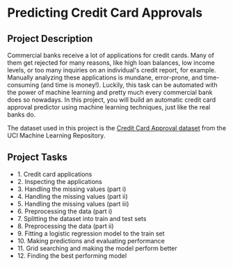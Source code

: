 # Predicting Credit Card Approvals
 
<div>

## Project Description

<div>

Commercial banks receive a lot of applications for credit cards. Many of them get rejected for many reasons, like high loan balances, low income levels, or too many inquiries on an individual's credit report, for example. Manually analyzing these applications is mundane, error-prone, and time-consuming (and time is money!). Luckily, this task can be automated with the power of machine learning and pretty much every commercial bank does so nowadays. In this project, you will build an automatic credit card approval predictor using machine learning techniques, just like the real banks do.

The dataset used in this project is the [Credit Card Approval dataset](http://archive.ics.uci.edu/ml/datasets/credit+approval) from the UCI Machine Learning Repository.

</div>

<section>

## Project Tasks

<div>

*   <span>1\. Credit card applications</span>
*   <span>2\. Inspecting the applications</span>
*   <span>3\. Handling the missing values (part i)</span>
*   <span>4\. Handling the missing values (part ii)</span>
*   <span>5\. Handling the missing values (part iii)</span>
*   <span>6\. Preprocessing the data (part i)</span>
*   <span>7\. Splitting the dataset into train and test sets</span>
*   <span>8\. Preprocessing the data (part ii)</span>
*   <span>9\. Fitting a logistic regression model to the train set</span>
*   <span>10\. Making predictions and evaluating performance</span>
*   <span>11\. Grid searching and making the model perform better</span>
*   <span>12\. Finding the best performing model</span>

</div>

</section>

</div>
